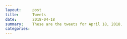 ```yaml
---
layout:     post
title:      Tweets
date:       2018-04-18
summary:    These are the tweets for April 18, 2018.
categories:
---
```


